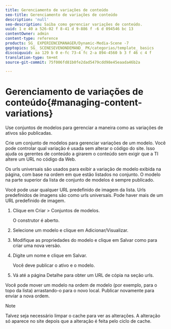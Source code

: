 ```yaml
---
title: Gerenciamento de variações de conteúdo
seo-title: Gerenciamento de variações de conteúdo
description: 'null'
seo-description: Saiba como gerenciar variações de conteúdo.
uuid: 1 e 40 a 526-02 f 8-41 d 9-886 f -6 d 094546 bc 13
contentOwner: admin
content-type: reference
products: SG_ EXPERIENCEMANAGER/Dynamic-Media-Scene -7
geptopics: SG_ SCENESEVENONDEMAND_ PK/categorias/template_ basics
discoiquuid: aa 129 b 0 e-fc 73-4 fc 2-a 894-4560 b 3 f 46 c 4 f
translation-type: tm+mt
source-git-commit: 75f006fd81b0fe2dad5479cdd98e45eaada46b2a

---
```



# Gerenciamento de variações de conteúdo{#managing-content-variations}

Use conjuntos de modelos para gerenciar a maneira como as variações de ativos são publicadas.

Crie um conjunto de modelos para gerenciar variações de um modelo. Você pode controlar qual variação é usada sem alterar o código do site. Isso ajuda os gerentes de conteúdo a girarem o conteúdo sem exigir que a TI altere um URL no código da Web.

Os urls universais são usados para exibir a variação de modelo exibida na página, com base na ordem em que estão listados no conjunto. O modelo na parte superior da lista de conjunto de modelos é sempre publicado.

Você pode usar qualquer URL predefinido de imagem da lista. Urls predefinidos de imagens são como urls universais. Pode haver mais de um URL predefinido de imagem.

1. Clique em Criar &gt; Conjuntos de modelos.

   O construtor é aberto.

1. Selecione um modelo e clique em Adicionar/Visualizar.
1. Modifique as propriedades do modelo e clique em Salvar como para criar uma nova versão.
1. Digite um nome e clique em Salvar.

   Você deve publicar o ativo e o modelo.

1. Vá até a página Detalhe para obter um URL de cópia na seção urls.

Você pode mover um modelo na ordem de modelo (por exemplo, para o topo da lista) arrastando-o para o novo local. Publicar novamente para enviar a nova ordem.

>[!NOTE]
>
>Talvez seja necessário limpar o cache para ver as alterações. A alteração só aparece no site depois que a alteração é feita pelo ciclo de cache.


